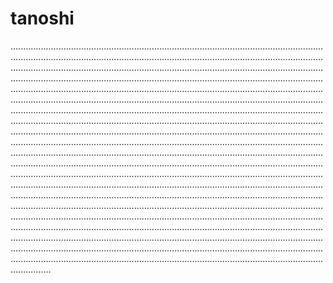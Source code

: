 # tanoshi
............................................................................................................................................................................................................................................................................................................................................................................................................................................................................................................................................................................................................................................................................................................................................................................................................................................................................................................................................................................................................................................................................................................................................................................................................................................................................................................................................................................................................................................................................................................................................................................................................................................................................................................................................................................................................................................................................................................................................................................................................................................................................................................................................................................................................................................................................................................................................................................................................................................................................................................................................................................................................................................................................................................................